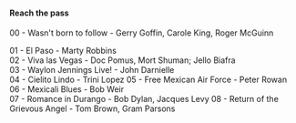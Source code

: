 #### Reach the pass
00 - Wasn't born to follow - Gerry Goffin, Carole  King, Roger McGuinn

01 - El Paso - Marty Robbins  
02 - Viva las Vegas - Doc Pomus, Mort Shuman; Jello Biafra  
03 - Waylon Jennings Live! - John Darnielle  
04 - Cielito Lindo - Trini Lopez
05 - Free Mexican Air Force - Peter Rowan  
06 - Mexicali Blues - Bob Weir  
07 - Romance in Durango - Bob Dylan, Jacques Levy
08 - Return of the Grievous Angel - Tom Brown, Gram Parsons  
